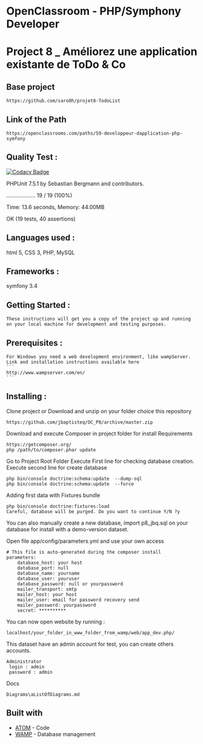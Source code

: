 # OpenClassroom - PHP/Symphony Developer
# Project 8 _ Améliorez une application existante de ToDo & Co

## Base project
```
https://github.com/saro0h/projet8-TodoList
```
## Link of the Path
 ```
 https://openclassrooms.com/paths/59-developpeur-dapplication-php-symfony
 ```
## Quality Test :

[![Codacy Badge](https://api.codacy.com/project/badge/Grade/27dcd01459ac4f8bb1e688cb1f705f6d)](https://app.codacy.com/app/jbaptisteq/OC_P8?utm_source=github.com&utm_medium=referral&utm_content=jbaptisteq/OC_P8&utm_campaign=Badge_Grade_Settings)

PHPUnit 7.5.1 by Sebastian Bergmann and contributors.

...................                                               19 / 19 (100%)

Time: 13.6 seconds, Memory: 44.00MB

OK (19 tests, 40 assertions)

## Languages used :
  html 5, CSS 3, PHP, MySQL

## Frameworks :
  symfony 3.4

## Getting Started :
    These instructions will get you a copy of the project up and running on your local machine for development and testing purposes.

## Prerequisites :
    For Windows you need a web development environment, like wampServer.
    Link and installation instructions available here
    ```
    http://www.wampserver.com/en/
    ```

## Installing :
   Clone project or Download and unzip on your folder choice this repository
   ```
   https://github.com/jbaptisteq/OC_P8/archive/master.zip
   ```

   Download and execute Composer in project folder for install Requirements
   ```
   https://getcomposer.org/
   php /path/to/composer.phar update
   ```

   Go to Project Root Folder
   Execute First line for checking database creation.
   Execute second line for create database
   ```
   php bin/console doctrine:schema:update  --dump-sql
   php bin/console doctrine:schema:update  --force
   ```

   Adding first data with Fixtures bundle
   ```
   php bin/console doctrine:fixtures:load
   Careful, database will be purged. Do you want to continue Y/N ?y
   ```

   You can also manually create a new database, import p8_jbq.sql on your database for install with a demo-version dataset.

   Open file app/config/parameters.yml and use your own access
  ```
  # This file is auto-generated during the composer install
  parameters:
      database_host: your host
      database_port: null
      database_name: yourname
      database_user: youruser
      database_password: null or yourpassword
      mailer_transport: smtp
      mailer_host: your host
      mailer_user: email for password recovery send
      mailer_password: yourpassword
      secret: **********
  ```

  You can now open website by running :
  ```
  localhost/your_folder_in_www_folder_from_wamp/web/app_dev.php/
  ```


  This dataset have an admin account for test, you can create others accounts.
  ```
  Administrator
   login : admin
   password : admin
  ```

  Docs
  ```
  Diagrams\aListOfDiagrams.md
  ```

## Built with
 * [ATOM](https://atom.io/) - Code
 * [WAMP](http://www.wampserver.com/en/) - Database management
